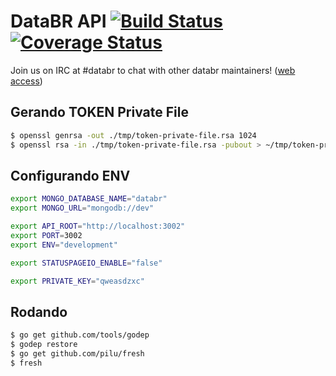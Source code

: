 # DataBR API [![Build Status](https://travis-ci.org/databr/api.svg?branch=master)](https://travis-ci.org/databr/api) [![Coverage Status](https://coveralls.io/repos/databr/api/badge.png)](https://coveralls.io/r/databr/api)

Join us on IRC at #databr to chat with other databr maintainers! ([web access](http://webchat.freenode.net/?channels=databr))

## Gerando TOKEN Private File

``` bash
$ openssl genrsa -out ./tmp/token-private-file.rsa 1024
$ openssl rsa -in ./tmp/token-private-file.rsa -pubout > ~/tmp/token-private-file.rsa.pub
```

## Configurando ENV

``` bash
export MONGO_DATABASE_NAME="databr"
export MONGO_URL="mongodb://dev"

export API_ROOT="http://localhost:3002"
export PORT=3002
export ENV="development"

export STATUSPAGEIO_ENABLE="false"

export PRIVATE_KEY="qweasdzxc"

```

## Rodando

``` bash
$ go get github.com/tools/godep
$ godep restore
$ go get github.com/pilu/fresh
$ fresh
```
